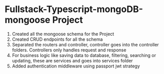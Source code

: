 # Fullstack-Typescript-mongoDB-mongoose Project

1. Created all the mongoose schema for the Project
2. Created CRUD endpoints for all the schema
3. Separated the routers and controller, controller goes into the controller folders. Controllers only handles request and response
4. For business logic like saving data to database, filtering, searching or updating, these are services and goes into services folder
5. Added authentication middleware using passport jwt strategy

